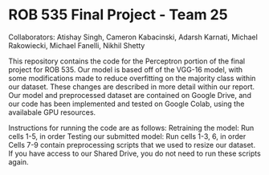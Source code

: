 # ROB 535 Final Project - Team 25
Collaborators: Atishay Singh, Cameron Kabacinski, Adarsh Karnati, Michael Rakowiecki, Michael Fanelli, Nikhil Shetty

This repository contains the code for the Perceptron portion of the final project for ROB 535. Our model is based off of the VGG-16 model, with some modifications made to reduce overfitting on the majority class within our dataset. These changes are described in more detail within our report. Our model and preprocessed dataset are contained on Google Drive, and our code has been implemented and tested on Google Colab, using the availabale GPU resources.



Instructions for running the code are as follows:
Retraining the model: Run cells 1-5, in order
Testing our submitted model: Run cells 1-3, 6, in order
Cells 7-9 contain preprocessing scripts that we used to resize our dataset. If you have access to our Shared Drive, you do not need to run these scripts again.
